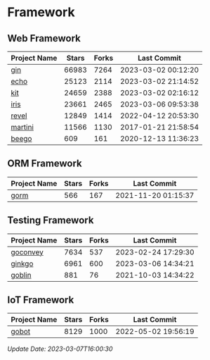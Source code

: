 # Framework

## Web Framework
| Project Name | Stars | Forks | Last Commit |
| ------------ | ----- | ----- | ----------- |
| [gin](https://github.com/gin-gonic/gin) | 66983 | 7264 | 2023-03-02 00:12:20 |
| [echo](https://github.com/labstack/echo) | 25123 | 2114 | 2023-03-02 21:14:52 |
| [kit](https://github.com/go-kit/kit) | 24659 | 2388 | 2023-03-02 02:16:12 |
| [iris](https://github.com/kataras/iris) | 23661 | 2465 | 2023-03-06 09:53:38 |
| [revel](https://github.com/revel/revel) | 12849 | 1414 | 2022-04-12 20:53:30 |
| [martini](https://github.com/go-martini/martini) | 11566 | 1130 | 2017-01-21 21:58:54 |
| [beego](https://github.com/astaxie/beego) | 609 | 161 | 2020-12-13 11:36:23 |

## ORM Framework
| Project Name | Stars | Forks | Last Commit |
| ------------ | ----- | ----- | ----------- |
| [gorm](https://github.com/jinzhu/gorm) | 566 | 167 | 2021-11-20 01:15:37 |

## Testing Framework
| Project Name | Stars | Forks | Last Commit |
| ------------ | ----- | ----- | ----------- |
| [goconvey](https://github.com/smartystreets/goconvey) | 7634 | 537 | 2023-02-24 17:29:30 |
| [ginkgo](https://github.com/onsi/ginkgo) | 6961 | 600 | 2023-03-06 14:34:21 |
| [goblin](https://github.com/franela/goblin) | 881 | 76 | 2021-10-03 14:34:22 |

## IoT Framework
| Project Name | Stars | Forks | Last Commit |
| ------------ | ----- | ----- | ----------- |
| [gobot](https://github.com/hybridgroup/gobot) | 8129 | 1000 | 2022-05-02 19:56:19 |

*Update Date: 2023-03-07T16:00:30*